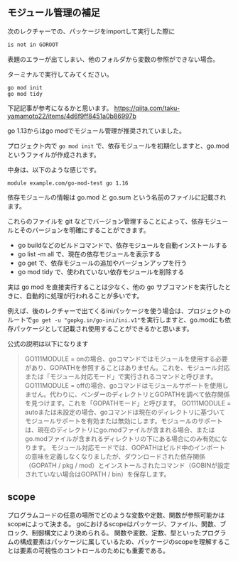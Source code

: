 ## モジュール管理の補足
次のレクチャーでの、パッケージをimportして実行した際に
```go
is not in GOROOT
```
表題のエラーが出てしまい、他のフォルダから変数の参照ができない場合。

ターミナルで実行してみてください。
```tarminal
go mod init
go mod tidy
```

下記記事が参考になるかと思います。
https://qiita.com/taku-yamamoto22/items/4d6f9ff8451a0b86997b

go 1.13からはgo modでモジュール管理が推奨されていました。

プロジェクト内で
`go mod init` で、依存モジュールを初期化しますと、go.modというファイルが作成されます。

中身は、以下のような感じです。
```
module example.com/go-mod-test go 1.16
```
依存モジュールの情報は go.mod と go.sum という名前のファイルに記載されます。

これらのファイルを git などでバージョン管理することによって、依存モジュールとそのバージョンを明確にすることができます。

- go buildなどのビルドコマンドで、依存モジュールを自動インストールする
- go list -m all で、現在の依存モジュールを表示する
- go get で、依存モジュールの追加やバージョンアップを行う
- go mod tidy で、使われていない依存モジュールを削除する

実は go mod を直接実行することは少なく、他の go サブコマンドを実行したときに、自動的に処理が行われることが多いです。

例えば、後のレクチャーで出てくるiniパッケージを使う場合は、プロジェクトのルートで`go get -u "gopkg.in/go-ini/ini.v1"`を実行しますと、go.modにも依存パッケージとして記載され使用することができるかと思います。

公式の説明は以下になります

>GO111MODULE = onの場合、goコマンドではモジュールを使用する必要があり、GOPATHを参照することはありません。これを、モジュール対応または「モジュール対応モード」で実行されるコマンドと呼びます。
>GO111MODULE = offの場合、goコマンドはモジュールサポートを使用しません。代わりに、ベンダーのディレクトリとGOPATHを調べて依存関係を見つけます。これを「GOPATHモード」と呼びます。
>GO111MODULE = autoまたは未設定の場合、goコマンドは現在のディレクトリに基づいてモジュールサポートを有効または無効にします。モジュールのサポートは、現在のディレクトリにgo.modファイルが含まれる場合、またはgo.modファイルが含まれるディレクトリの下にある場合にのみ有効になります。
>モジュール対応モードでは、GOPATHはビルド中のインポートの意味を定義しなくなりましたが、ダウンロードされた依存関係（GOPATH / pkg / mod）とインストールされたコマンド（GOBINが設定されていない場合はGOPATH / bin）を保存します。

## scope
プログラムコードの任意の場所でどのような変数や定数、関数が参照可能かはscopeによって決まる。
goにおけるscopeはパッケージ、ファイル、関数、ブロック、制御構文により決められる。
関数や変数、定数、型といったプログラムの構成要素はパッケージに属しているため、パッケージのscopeを理解することは要素の可視性のコントロールのためにも重要である。